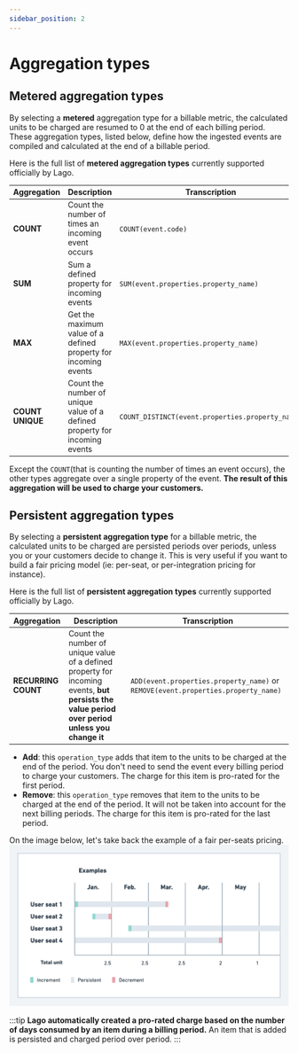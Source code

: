 ```yaml
---
sidebar_position: 2
---
```


# Aggregation types

## Metered aggregation types

By selecting a **metered** aggregation type for a billable metric, the calculated units to be charged are resumed to 0 at the end of each billing period. These aggregation types, listed below, define how the ingested events are compiled and calculated at the end of a billable period.

Here is the full list of **metered aggregation types** currently supported officially by Lago.

| Aggregation | Description                                            | Transcription  |
| --------    | ------------------------------------------------------ | ------------------------- |
| **COUNT**   | Count the number of times an incoming event occurs     | `COUNT(event.code)` |
| **SUM**       | Sum a defined property for incoming events           | `SUM(event.properties.property_name)`
| **MAX**       | Get the maximum value of a defined property for incoming events              | `MAX(event.properties.property_name)` |
| **COUNT UNIQUE**  | Count the number of unique value of a defined property for incoming events |  `COUNT_DISTINCT(event.properties.property_name)` |

Except the `COUNT`(that is counting the number of times an event occurs), the other types aggregate over a single property of the event. **The result of this aggregation will be used to charge your customers.**

## Persistent aggregation types

By selecting a **persistent aggregation type** for a billable metric, the calculated units to be charged are persisted periods over periods, unless you or your customers decide to change it. This is very useful if you want to build a fair pricing model (ie: per-seat, or per-integration pricing for instance).

Here is the full list of **persistent aggregation types** currently supported officially by Lago.

| Aggregation | Description                                            | Transcription  |
| --------    | ------------------------------------------------------ | ------------------------- |
| **RECURRING COUNT**   | Count the number of unique value of a defined property for incoming events, **but persists the value period over period unless you change it**| `ADD(event.properties.property_name)` or  `REMOVE(event.properties.property_name)`|

- **Add**: this `operation_type` adds that item to the units to be charged at the end of the period. You don't need to send the event every billing period to charge your customers. The charge for this item is pro-rated for the first period.
- **Remove**: this `operation_type` removes that item to the units to be charged at the end of the period. It will not be taken into account for the next billing periods. The charge for this item is pro-rated for the last period.

On the image below, let's take back the example of a fair per-seats pricing.
![Persistent Billable Metric](../../../static/img/persistent-billable-metric.png)

:::tip
**Lago automatically created a pro-rated charge based on the number of days consumed by an item during a billing period.** An item that is added is persisted and charged period over period.
:::